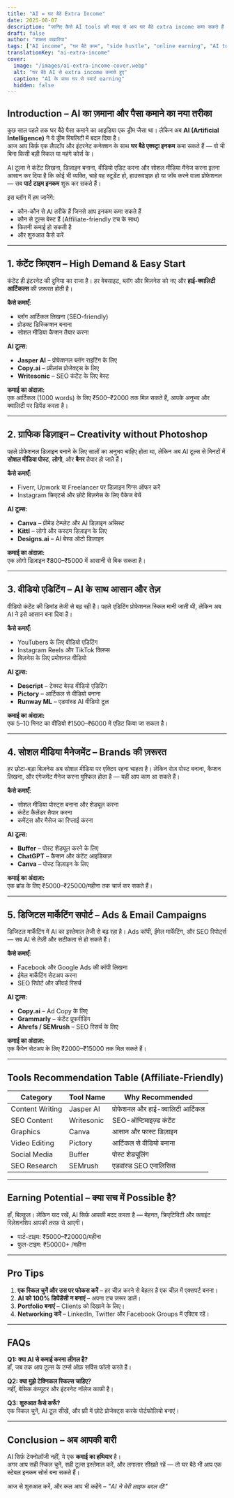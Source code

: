 ```yaml
---
title: "AI = घर बैठे Extra Income"
date: 2025-08-07
description: "जानिए कैसे AI tools की मदद से आप घर बैठे extra income कमा सकते हैं — आसान तरीके, examples और useful tools के साथ।"
draft: false
author: "शाक्षत वखारिया"
tags: ["AI income", "घर बैठे काम", "side hustle", "online earning", "AI tools"]
translationKey: "ai-extra-income"
cover:
  image: "/images/ai-extra-income-cover.webp"
  alt: "घर बैठे AI से extra income कमाते हुए"
  caption: "AI के साथ घर से स्मार्ट earning"
  hidden: false
---
```


## Introduction – AI का ज़माना और पैसा कमाने का नया तरीका

कुछ साल पहले तक घर बैठे पैसा कमाने का आइडिया एक ड्रीम जैसा था। लेकिन अब **AI (Artificial Intelligence)** ने ये ड्रीम रियलिटी में बदल दिया है।  
आज आप सिर्फ़ एक लैपटॉप और इंटरनेट कनेक्शन के साथ **घर बैठे एक्स्ट्रा इनकम** कमा सकते हैं — वो भी बिना किसी बड़ी स्किल या महंगे कोर्स के।  

AI टूल्स ने कंटेंट लिखना, डिज़ाइन बनाना, वीडियो एडिट करना और सोशल मीडिया मैनेज करना इतना आसान कर दिया है कि कोई भी व्यक्ति, चाहे वह स्टूडेंट हो, हाउसवाइफ़ हो या जॉब करने वाला प्रोफेशनल — सब **पार्ट टाइम इनकम** शुरू कर सकते हैं।  

इस ब्लॉग में हम जानेंगे:  
- कौन-कौन से AI तरीके हैं जिनसे आप इनकम कमा सकते हैं  
- कौन से टूल्स बेस्ट हैं (Affiliate-friendly टच के साथ)  
- कितनी कमाई हो सकती है  
- और शुरुआत कैसे करें

---

## 1. कंटेंट क्रिएशन – High Demand & Easy Start

कंटेंट ही इंटरनेट की दुनिया का राजा है। हर वेबसाइट, ब्लॉग और बिज़नेस को नए और **हाई-क्वालिटी आर्टिकल्स** की ज़रूरत होती है।  

**कैसे कमाएँ:**  
- ब्लॉग आर्टिकल लिखना (SEO-friendly)  
- प्रोडक्ट डिस्क्रिप्शन बनाना  
- सोशल मीडिया कैप्शन तैयार करना  

**AI टूल्स:**  
- **Jasper AI** – प्रोफेशनल ब्लॉग राइटिंग के लिए  
- **Copy.ai** – फ्रीलांस प्रोजेक्ट्स के लिए  
- **Writesonic** – SEO कंटेंट के लिए बेस्ट  

**कमाई का अंदाज़ा:**  
एक आर्टिकल (1000 words) के लिए ₹500–₹2000 तक मिल सकते हैं, आपके अनुभव और क्वालिटी पर डिपेंड करता है।  

---

## 2. ग्राफिक डिज़ाइन – Creativity without Photoshop

पहले प्रोफेशनल डिज़ाइन बनाने के लिए सालों का अनुभव चाहिए होता था, लेकिन अब AI टूल्स से मिनटों में **सोशल मीडिया पोस्ट**, **लोगो**, और **बैनर** तैयार हो जाते हैं।  

**कैसे कमाएँ:**  
- Fiverr, Upwork या Freelancer पर डिज़ाइन गिग्स ऑफर करें  
- Instagram क्रिएटर्स और छोटे बिज़नेस के लिए पैकेज बेचें  

**AI टूल्स:**  
- **Canva** – प्रीमेड टेम्प्लेट और AI डिज़ाइन असिस्ट  
- **Kittl** – लोगो और कस्टम डिज़ाइन के लिए  
- **Designs.ai** – AI बेस्ड ऑटो डिज़ाइन  

**कमाई का अंदाज़ा:**  
एक लोगो डिज़ाइन ₹800–₹5000 में आसानी से बिक सकता है।  

---

## 3. वीडियो एडिटिंग – AI के साथ आसान और तेज़

वीडियो कंटेंट की डिमांड तेजी से बढ़ रही है। पहले एडिटिंग प्रोफेशनल स्किल मानी जाती थी, लेकिन अब AI ने इसे आसान बना दिया है।  

**कैसे कमाएँ:**  
- YouTubers के लिए वीडियो एडिटिंग  
- Instagram Reels और TikTok क्लिप्स  
- बिज़नेस के लिए प्रमोशनल वीडियो  

**AI टूल्स:**  
- **Descript** – टेक्स्ट बेस्ड वीडियो एडिटिंग  
- **Pictory** – आर्टिकल से वीडियो बनाना  
- **Runway ML** – एडवांस्ड AI वीडियो टूल  

**कमाई का अंदाज़ा:**  
एक 5–10 मिनट का वीडियो ₹1500–₹6000 में एडिट किया जा सकता है।  

---

## 4. सोशल मीडिया मैनेजमेंट – Brands की ज़रूरत

हर छोटा-बड़ा बिज़नेस अब सोशल मीडिया पर एक्टिव रहना चाहता है। लेकिन रोज़ पोस्ट बनाना, कैप्शन लिखना, और एंगेजमेंट मैनेज करना मुश्किल होता है — यहीं आप काम आ सकते हैं।  

**कैसे कमाएँ:**  
- सोशल मीडिया पोस्ट्स बनाना और शेड्यूल करना  
- कंटेंट कैलेंडर तैयार करना  
- कमेंट्स और मैसेज का रिप्लाई करना  

**AI टूल्स:**  
- **Buffer** – पोस्ट शेड्यूल करने के लिए  
- **ChatGPT** – कैप्शन और कंटेंट आइडियाज़  
- **Canva** – पोस्ट डिज़ाइन के लिए  

**कमाई का अंदाज़ा:**  
एक ब्रांड के लिए ₹5000–₹25000/महीना तक चार्ज कर सकते हैं।  

---

## 5. डिजिटल मार्केटिंग सपोर्ट – Ads & Email Campaigns

डिजिटल मार्केटिंग में AI का इस्तेमाल तेजी से बढ़ रहा है। Ads कॉपी, ईमेल मार्केटिंग, और SEO रिपोर्ट्स — सब AI से तेज़ी और सटीकता से हो सकते हैं।  

**कैसे कमाएँ:**  
- Facebook और Google Ads की कॉपी लिखना  
- ईमेल मार्केटिंग सेटअप करना  
- SEO रिपोर्ट और कीवर्ड रिसर्च  

**AI टूल्स:**  
- **Copy.ai** – Ad Copy के लिए  
- **Grammarly** – कंटेंट प्रूफरीडिंग  
- **Ahrefs / SEMrush** – SEO रिसर्च के लिए  

**कमाई का अंदाज़ा:**  
एक कैंपेन सेटअप के लिए ₹2000–₹15000 तक मिल सकते हैं।  

---

## Tools Recommendation Table (Affiliate-Friendly)

| Category | Tool Name | Why Recommended |
|----------|-----------|-----------------|
| Content Writing | Jasper AI | प्रोफेशनल और हाई-क्वालिटी आर्टिकल |
| SEO Content | Writesonic | SEO-ऑप्टिमाइज़्ड कंटेंट |
| Graphics | Canva | आसान और फास्ट डिज़ाइन |
| Video Editing | Pictory | आर्टिकल से वीडियो बनाना |
| Social Media | Buffer | पोस्ट शेड्यूलिंग |
| SEO Research | SEMrush | एडवांस्ड SEO एनालिसिस |

---

## Earning Potential – क्या सच में Possible है?

हाँ, बिल्कुल। लेकिन याद रखें, AI सिर्फ़ आपकी मदद करता है — मेहनत, क्रिएटिविटी और क्लाइंट रिलेशनशिप आपकी तरफ़ से आएगी।  
- पार्ट-टाइम: ₹5000–₹20000/महीना  
- फुल-टाइम: ₹50000+ /महीना  

---

## Pro Tips

1. **एक स्किल चुनें और उस पर फोकस करें** – हर चीज़ करने से बेहतर है एक चीज़ में एक्सपर्ट बनना।  
2. **AI को 100% डिपेंडेंसी न बनाएं** – अपना टच ज़रूर डालें।  
3. **Portfolio बनाएं** – Clients को दिखाने के लिए।  
4. **Networking करें** – LinkedIn, Twitter और Facebook Groups में एक्टिव रहें।  

---

## FAQs

**Q1: क्या AI से कमाई करना लीगल है?**  
हाँ, जब तक आप टूल्स के टर्म्स ऑफ़ सर्विस फॉलो करते हैं।  

**Q2: क्या मुझे टेक्निकल स्किल्स चाहिए?**  
नहीं, बेसिक कंप्यूटर और इंटरनेट नॉलेज काफी है।  

**Q3: शुरुआत कैसे करूँ?**  
एक स्किल चुनें, AI टूल सीखें, और फ्री में छोटे प्रोजेक्ट्स करके पोर्टफोलियो बनाएं।  

---

## Conclusion – अब आपकी बारी

AI सिर्फ़ टेक्नोलॉजी नहीं, ये एक **कमाई का हथियार** है।  
अगर आप सही स्किल चुनें, सही टूल्स इस्तेमाल करें, और लगातार सीखते रहें — तो घर बैठे भी आप एक स्टेबल इनकम सोर्स बना सकते हैं।  

आज से शुरुआत करें, और कल आप भी कहेंगे – *"AI ने मेरी लाइफ बदल दी!"*